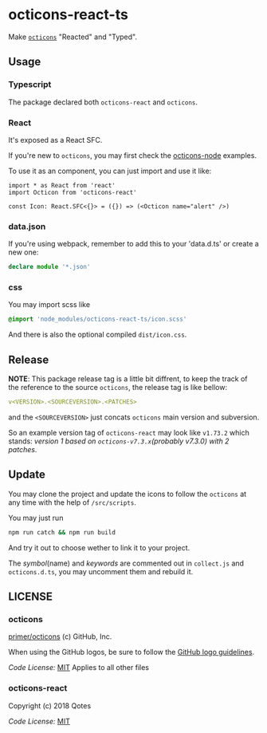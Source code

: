 # octicons-react-ts

Make [`octicons`](https://github.com/primer/octicons) "Reacted" and "Typed".

## Usage

### Typescript

The package declared both `octicons-react` and `octicons`.

### React

It's exposed as a React SFC.

If you're new to `octicons`, you may first check the [octicons-node](https://github.com/primer/octicons/blob/master/lib/octicons_node/README.md) examples.

To use it as an component, you can just import and use it like:

```tsx
import * as React from 'react'
import Octicon from 'octicons-react'

const Icon: React.SFC<{}> = ({}) => (<Octicon name="alert" />)
```

### data.json

If you're using webpack, remember to add this to your 'data.d.ts' or create a new one:

```ts
declare module '*.json'
```

### css

You may import scss like

```scss
@import 'node_modules/octicons-react-ts/icon.scss'
```

And there is also the optional compiled `dist/icon.css`.

## Release

**NOTE**: This package release tag is a little bit diffrent, to keep the track of the reference to the source `octicons`, the release tag is like bellow:

```yml
v<VERSION>.<SOURCEVERSION>.<PATCHES>
```

and the `<SOURCEVERSION>` just concats `octicons` main version and subversion.

So an example version tag of `octicons-react` may look like `v1.73.2` which stands: *version 1 based on `octicons-v7.3.x`(probably v7.3.0) with 2 patches*.

## Update

You may clone the project and update the icons to follow the `octicons` at any time with the help of `/src/scripts`.

You may just run

```bash
npm run catch && npm run build
```

And try it out to choose wether to link it to your project.

The *symbol*(name) and *keywords* are commented out in `collect.js` and `octicons.d.ts`, you may uncomment them and rebuild it.

## LICENSE

### octicons

[primer/octicons](https://github.com/primer/octicons) (c) GitHub, Inc.

When using the GitHub logos, be sure to follow the [GitHub logo guidelines](https://github.com/logos).

_Code License:_ [MIT](https://github.com/primer/octicons/blob/master/LICENSE)
Applies to all other files

### octicons-react

Copyright (c) 2018 Qotes

_Code License:_ [MIT](./LICENSE)
